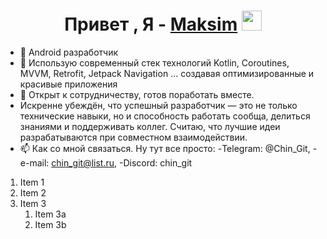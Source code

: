 <h1 align="center">Привет , Я - <a href="https://daniilshat.ru/" target="_blank">Maksim</a> 
<img src="https://github.com/blackcater/blackcater/raw/main/images/Hi.gif" height="32"/></h1>

- 👀 Android разработчик
- 🌱 Использую современный стек технологий Kotlin, Coroutines, MVVM, Retrofit, Jetpack Navigation ... создавая оптимизированные и красивые приложения
- 💞️ Открыт к сотрудничеству, готов поработать вместе.
- Искренне убеждён, что успешный разработчик — это не только технические навыки, но и способность работать сообща, делиться знаниями и поддерживать коллег.
  Считаю, что лучшие идеи разрабатываются при совместном взаимодействии.
- 📫 Как со мной связаться.
      Ну тут все просто:
      -Telegram: @Chin_Git,
      -e-mail: chin_git@list.ru,
      -Discord: chin_git 


1. Item 1
1. Item 2
1. Item 3
   1. Item 3a
   1. Item 3b
